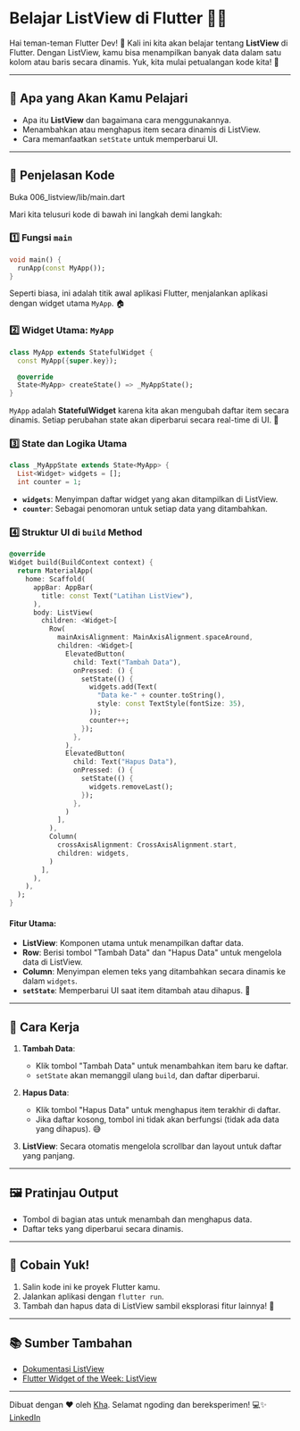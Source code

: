 # Belajar ListView di Flutter 📜✨

Hai teman-teman Flutter Dev! 👋 Kali ini kita akan belajar tentang **ListView** di Flutter. Dengan ListView, kamu bisa menampilkan banyak data dalam satu kolom atau baris secara dinamis. Yuk, kita mulai petualangan kode kita! 🚀

---

## 🎯 Apa yang Akan Kamu Pelajari
- Apa itu **ListView** dan bagaimana cara menggunakannya.
- Menambahkan atau menghapus item secara dinamis di ListView.
- Cara memanfaatkan `setState` untuk memperbarui UI.

---

## 📝 Penjelasan Kode

Buka 006_listview/lib/main.dart

Mari kita telusuri kode di bawah ini langkah demi langkah:

### 1️⃣ Fungsi `main`
```dart
void main() {
  runApp(const MyApp());
}
```
Seperti biasa, ini adalah titik awal aplikasi Flutter, menjalankan aplikasi dengan widget utama `MyApp`. 🏠

### 2️⃣ Widget Utama: `MyApp`
```dart
class MyApp extends StatefulWidget {
  const MyApp({super.key});

  @override
  State<MyApp> createState() => _MyAppState();
}
```
`MyApp` adalah **StatefulWidget** karena kita akan mengubah daftar item secara dinamis. Setiap perubahan state akan diperbarui secara real-time di UI. 🌟

### 3️⃣ State dan Logika Utama
```dart
class _MyAppState extends State<MyApp> {
  List<Widget> widgets = [];
  int counter = 1;
```
- **`widgets`**: Menyimpan daftar widget yang akan ditampilkan di ListView.
- **`counter`**: Sebagai penomoran untuk setiap data yang ditambahkan.

### 4️⃣ Struktur UI di `build` Method
```dart
@override
Widget build(BuildContext context) {
  return MaterialApp(
    home: Scaffold(
      appBar: AppBar(
        title: const Text("Latihan ListView"),
      ),
      body: ListView(
        children: <Widget>[
          Row(
            mainAxisAlignment: MainAxisAlignment.spaceAround,
            children: <Widget>[
              ElevatedButton(
                child: Text("Tambah Data"),
                onPressed: () {
                  setState(() {
                    widgets.add(Text(
                      "Data ke-" + counter.toString(),
                      style: const TextStyle(fontSize: 35),
                    ));
                    counter++;
                  });
                },
              ),
              ElevatedButton(
                child: Text("Hapus Data"),
                onPressed: () {
                  setState(() {
                    widgets.removeLast();
                  });
                },
              )
            ],
          ),
          Column(
            crossAxisAlignment: CrossAxisAlignment.start,
            children: widgets,
          )
        ],
      ),
    ),
  );
}
```
#### Fitur Utama:
- **ListView**: Komponen utama untuk menampilkan daftar data.
- **Row**: Berisi tombol "Tambah Data" dan "Hapus Data" untuk mengelola data di ListView.
- **Column**: Menyimpan elemen teks yang ditambahkan secara dinamis ke dalam `widgets`.
- **`setState`**: Memperbarui UI saat item ditambah atau dihapus. 🔄

---

## 🚀 Cara Kerja
1. **Tambah Data**:
   - Klik tombol "Tambah Data" untuk menambahkan item baru ke daftar.
   - `setState` akan memanggil ulang `build`, dan daftar diperbarui.

2. **Hapus Data**:
   - Klik tombol "Hapus Data" untuk menghapus item terakhir di daftar.
   - Jika daftar kosong, tombol ini tidak akan berfungsi (tidak ada data yang dihapus). 😅

3. **ListView**: Secara otomatis mengelola scrollbar dan layout untuk daftar yang panjang.

---

## 🖼️ Pratinjau Output
- Tombol di bagian atas untuk menambah dan menghapus data.
- Daftar teks yang diperbarui secara dinamis.

---

## 🎉 Cobain Yuk!
1. Salin kode ini ke proyek Flutter kamu.
2. Jalankan aplikasi dengan `flutter run`.
3. Tambah dan hapus data di ListView sambil eksplorasi fitur lainnya! 🧪

---

## 📚 Sumber Tambahan
- [Dokumentasi ListView](https://api.flutter.dev/flutter/widgets/ListView-class.html)
- [Flutter Widget of the Week: ListView](https://www.youtube.com/watch?v=KJpkjHGiI5A)

---

Dibuat dengan ❤️ oleh [Kha](https://www.instagram.com/khalilaah.15/). Selamat ngoding dan bereksperimen! 💻✨
[LinkedIn](https://www.linkedin.com/in/khalilullah-nuraini-20246223b/)

